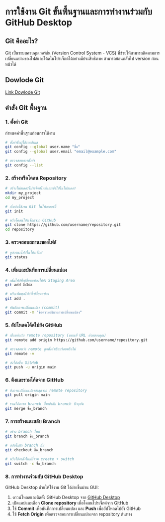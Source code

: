 # การใช้งาน Git ขั้นพื้นฐานและการทำงานร่วมกับ GitHub Desktop

## Git คืออะไร?
Git เป็นระบบควบคุมเวอร์ชัน (Version Control System - VCS) ที่ช่วยให้สามารถติดตามการเปลี่ยนแปลงของไฟล์และโค้ดในโปรเจ็กต์ได้อย่างมีประสิทธิภาพ สามารถย้อนกลับไป version ก่อนหน้าได้

## Dowlode Git 
[Link Dowlode Git](https://git-scm.com/downloads)

## คำสั่ง Git พื้นฐาน

### 1. ตั้งค่า Git
กำหนดค่าพื้นฐานก่อนการใช้งาน

```sh
# ตั้งค่าชื่อผู้ใช้และอีเมล
git config --global user.name "ชื่อ"
git config --global user.email "email@example.com"

# ตรวจสอบการตั้งค่า
git config --list
```

### 2. สร้างหรือโคลน Repository
```sh
# สร้างโฟลเดอร์โปรเจ็กต์ใหม่และเข้าไปในโฟลเดอร์
mkdir my_project
cd my_project

# เริ่มต้นใช้งาน Git ในโฟลเดอร์นี้
git init

# หรือโคลนโปรเจ็กต์จาก GitHub
git clone https://github.com/username/repository.git
cd repository
```

### 3. ตรวจสอบสถานะของไฟล์
```sh
# ดูสถานะไฟล์ในโปรเจ็กต์
git status
```

### 4. เพิ่มและบันทึกการเปลี่ยนแปลง
```sh
# เพิ่มไฟล์ที่เปลี่ยนแปลงไปยัง Staging Area
git add ชื่อไฟล์

# หรือเพิ่มทุกไฟล์ที่เปลี่ยนแปลง
git add .

# บันทึกการเปลี่ยนแปลง (commit)
git commit -m "ข้อความอธิบายการเปลี่ยนแปลง"
```

### 5. อัปโหลดโค้ดไปยัง GitHub
```sh
# เชื่อมต่อกับ remote repository (แทนที่ URL ด้วยของคุณ)
git remote add origin https://github.com/username/repository.git

# ตรวจสอบว่า remote ถูกตั้งค่าเรียบร้อยหรือไม่
git remote -v

# ส่งโค้ดขึ้น GitHub
git push -u origin main
```

### 6. ดึงและรวมโค้ดจาก GitHub
```sh
# ดึงการเปลี่ยนแปลงล่าสุดจาก remote repository
git pull origin main

# รวมโค้ดจาก branch อื่นเข้ากับ branch ปัจจุบัน
git merge ชื่อ_branch
```

### 7. การสร้างและสลับ Branch
```sh
# สร้าง branch ใหม่
git branch ชื่อ_branch

# สลับไปยัง branch อื่น
git checkout ชื่อ_branch

# หรือใช้คำสั่งใหม่ที่รวม create + switch
git switch -c ชื่อ_branch
```

### 8. การทำงานร่วมกับ GitHub Desktop
GitHub Desktop ช่วยให้ใช้งาน Git ได้ง่ายขึ้นผ่าน GUI:
1. ดาวน์โหลดและติดตั้ง GitHub Desktop จาก [GitHub Desktop](https://desktop.github.com/)
2. เปิดแอปและเลือก **Clone repository** เพื่อโคลนโปรเจ็กต์จาก GitHub
3. ใช้ **Commit** เพื่อบันทึกการเปลี่ยนแปลง และ **Push** เพื่ออัปโหลดไปยัง GitHub
4. ใช้ **Fetch Origin** เพื่อตรวจสอบการเปลี่ยนแปลงจาก repository ต้นทาง

